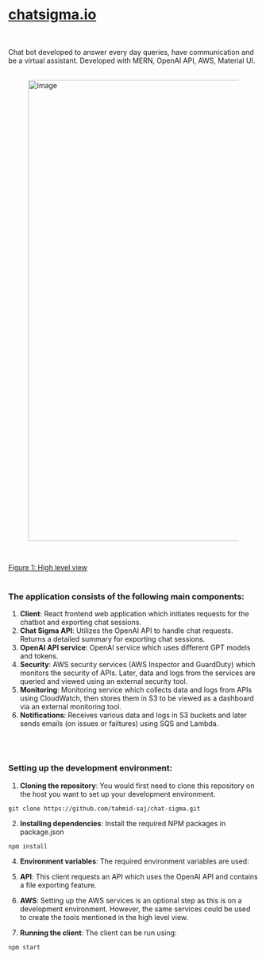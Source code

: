 # [chatsigma.io](https://www.chatsigma.io/)
<br>

Chat bot developed to answer every day queries, have communication and be a virtual assistant. Developed with MERN, OpenAI API, AWS, Material UI.
<br>
<br>

<figure>
  <img width="927" alt="image" src="https://github.com/user-attachments/assets/3e052a4b-9faa-4bf4-a33c-079843a5942a">
</figure>
<br>

[Figure 1: High level view](https://whimsical.com/chat-sigma-WwC92dVpKTpRRhUoHBmWXg)
<br>
<br>

### The application consists of the following main components:

1. __Client__: React frontend web application which initiates requests for the chatbot and exporting chat sessions.
2. __Chat Sigma API__: Utilizes the OpenAI API to handle chat requests. Returns a detailed summary for exporting chat sessions.
3. __OpenAI API service__: OpenAI service which uses different GPT models and tokens.
4. __Security__: AWS security services (AWS Inspector and GuardDuty) which monitors the security of APIs. Later, data and logs from the services are queried and viewed using an external security tool.
5. __Monitoring__: Monitoring service which collects data and logs from APIs using CloudWatch, then stores them in S3 to be viewed as a dashboard via an external monitoring tool. 
6. __Notifications__: Receives various data and logs in S3 buckets and later sends emails (on issues or failtures) using SQS and Lambda.
<br>
<br>

### Setting up the development environment:

1. __Cloning the repository__: You would first need to clone this repository on the host you want to set up your development environment.
```shell
git clone https://github.com/tahmid-saj/chat-sigma.git
```
2. __Installing dependencies__: Install the required NPM packages in package.json
```shell
npm install
```
4. __Environment variables__: The required environment variables are used:

5. __API__: This client requests an API which uses the OpenAI API and contains a file exporting feature.

6. __AWS__: Setting up the AWS services is an optional step as this is on a development environment. However, the same services could be used to create the tools mentioned in the high level view.

7. __Running the client__: The client can be run using:
```
npm start
```

